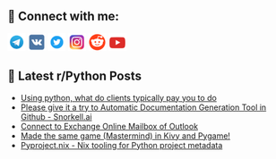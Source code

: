 ## 🔎 Connect with me:
[<img src="https://github.com/bullbesh/bullbesh/blob/main/images/Telegram.png" width="32" height="32" />](https://t.me/bullbesh)
[<img src="https://github.com/bullbesh/bullbesh/blob/main/images/VK.png" width="32" height="32" />](https://vk.com/bullbesh)
[<img src="https://github.com/bullbesh/bullbesh/blob/main/images/Twitter.png" width="32" height="32" />](https://twitter.com/bullbesh1)
[<img src="https://github.com/bullbesh/bullbesh/blob/main/images/Instagram.png" width="32" height="32" />](https://www.instagram.com/bullbesh)
[<img src="https://github.com/bullbesh/bullbesh/blob/main/images/Reddit.png" width="32" height="32" />](https://www.reddit.com/user/bullbesh)
[<img src="https://github.com/bullbesh/bullbesh/blob/main/images/YouTube.png" width="32" height="32" />](https://www.youtube.com/channel/UCtfjRs6uzgq5mfm8S06WTcg)

## 📕 Latest r/Python Posts
<!-- BLOG-POST-LIST:START -->
- [Using python, what do clients typically pay you to do](https://www.reddit.com/r/Python/comments/17vovtf/using_python_what_do_clients_typically_pay_you_to/)
- [Please give it a try to Automatic Documentation Generation Tool in Github - Snorkell.ai](https://www.reddit.com/r/Python/comments/17vmj43/please_give_it_a_try_to_automatic_documentation/)
- [Connect to Exchange Online Mailbox of Outlook](https://www.reddit.com/r/Python/comments/17vju3o/connect_to_exchange_online_mailbox_of_outlook/)
- [Made the same game &lpar;Mastermind&rpar; in Kivy and Pygame!](https://www.reddit.com/r/Python/comments/17vjitz/made_the_same_game_mastermind_in_kivy_and_pygame/)
- [Pyproject.nix - Nix tooling for Python project metadata](https://www.reddit.com/r/Python/comments/17vji7e/pyprojectnix_nix_tooling_for_python_project/)
<!-- BLOG-POST-LIST:END -->

